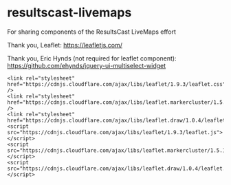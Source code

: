 # resultscast-livemaps
For sharing components of the ResultsCast LiveMaps effort

Thank you, Leaflet: https://leafletjs.com/

Thank you, Eric Hynds (not required for leaflet component): https://github.com/ehynds/jquery-ui-multiselect-widget

    <link rel="stylesheet" href="https://cdnjs.cloudflare.com/ajax/libs/leaflet/1.9.3/leaflet.css" />
    <link rel="stylesheet" href="https://cdnjs.cloudflare.com/ajax/libs/leaflet.markercluster/1.5.1/MarkerCluster.Default.css" />
    <link rel="stylesheet" href="https://cdnjs.cloudflare.com/ajax/libs/leaflet.draw/1.0.4/leaflet.draw.css"/>
    <script src="https://cdnjs.cloudflare.com/ajax/libs/leaflet/1.9.3/leaflet.js"></script>
    <script src="https://cdnjs.cloudflare.com/ajax/libs/leaflet.markercluster/1.5.1/leaflet.markercluster.js"></script>
    <script src="https://cdnjs.cloudflare.com/ajax/libs/leaflet.draw/1.0.4/leaflet.draw.js"></script>
